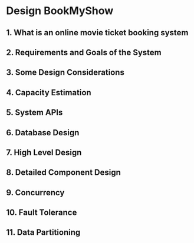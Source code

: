 # Design BookMyShow

## 1. What is an online movie ticket booking system

## 2. Requirements and Goals of the System

## 3. Some Design Considerations

## 4. Capacity Estimation

## 5. System APIs

## 6. Database Design

## 7. High Level Design

## 8. Detailed Component Design

## 9. Concurrency

## 10. Fault Tolerance

## 11. Data Partitioning